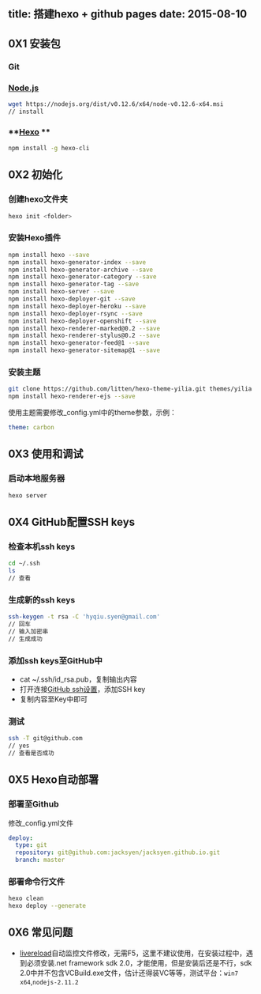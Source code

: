 ﻿title: 搭建hexo + github pages
date: 2015-08-10
---

## 0X1 安装包

### **Git**

### **[Node.js](http://nodejs.org)**
```bash
wget https://nodejs.org/dist/v0.12.6/x64/node-v0.12.6-x64.msi
// install
```
### **[Hexo](https://hexo.io) **

```bash
npm install -g hexo-cli
```

## 0X2 初始化

### 创建hexo文件夹

```bash
hexo init <folder>
```

### 安装Hexo插件

```bash
npm install hexo --save
npm install hexo-generator-index --save
npm install hexo-generator-archive --save
npm install hexo-generator-category --save
npm install hexo-generator-tag --save
npm install hexo-server --save
npm install hexo-deployer-git --save
npm install hexo-deployer-heroku --save
npm install hexo-deployer-rsync --save
npm install hexo-deployer-openshift --save
npm install hexo-renderer-marked@0.2 --save
npm install hexo-renderer-stylus@0.2 --save
npm install hexo-generator-feed@1 --save
npm install hexo-generator-sitemap@1 --save
```

### 安装主题

```bash
git clone https://github.com/litten/hexo-theme-yilia.git themes/yilia
npm install hexo-renderer-ejs --save
```
使用主题需要修改_config.yml中的theme参数，示例：
```yml
theme: carbon
```


## 0X3 使用和调试

### 启动本地服务器

```bash
hexo server
```

## 0X4 GitHub配置SSH keys

### 检查本机ssh keys

```bash
cd ~/.ssh
ls
// 查看
```

### 生成新的ssh keys

```bash
ssh-keygen -t rsa -C 'hyqiu.syen@gmail.com'
// 回车
// 输入加密串
// 生成成功
```

### 添加ssh keys至GitHub中

+ cat ~/.ssh/id_rsa.pub，复制输出内容
+ 打开连接[GitHub ssh设置](https://github.com/settings/ssh)，添加SSH key
+ 复制内容至Key中即可

### 测试

```bash
ssh -T git@github.com
// yes
// 查看是否成功
```

## 0X5 Hexo自动部署

### 部署至Github

修改_config.yml文件
```yml
deploy:
  type: git
  repository: git@github.com:jacksyen/jacksyen.github.io.git
  branch: master
```

### 部署命令行文件

```bash
hexo clean
hexo deploy --generate
```

## 0X6 常见问题

+ [livereload](http://livereload.com/)自动监控文件修改，无需F5，这里不建议使用，在安装过程中，遇到必须安装.net framework sdk 2.0，才能使用，但是安装后还是不行，sdk 2.0中并不包含VCBuild.exe文件，估计还得装VC等等，测试平台：`win7 x64`,`nodejs-2.11.2`




 
